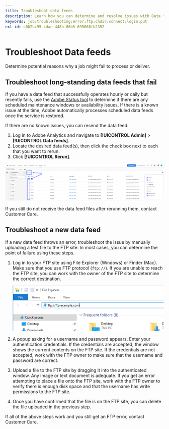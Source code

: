 ```yaml
---
title: Troubleshoot data feeds
description: Learn how you can determine and resolve issues with Data feeds.
keywords: job;troubleshooting;error;ftp;chdir;connect;login;put
exl-id: c082bc95-cdae-448b-86b5-695660fb2352
---
```

# Troubleshoot Data feeds

Determine potential reasons why a job might fail to process or deliver.

## Troubleshoot long-standing data feeds that fail

If you have a data feed that successfully operates hourly or daily but recently fails, use the [Adobe Status tool](https://status.adobe.com/en/experience_cloud) to determine if there are any scheduled maintenance windows or availability issues. If there is a known issue at the time, Adobe automatically processes scheduled data feeds once the service is restored.

If there are no known issues, you can resend the data feed.

1. Log in to Adobe Analytics and navigate to **[!UICONTROL Admin]** > **[!UICONTROL Data feeds]**.
2. Locate the desired data feed(s), then click the check box next to each that you want to rerun.
3. Click **[!UICONTROL Rerun]**.

![Rerun](assets/rerun.png)

If you still do not receive the data feed files after rerunning them, contact Customer Care.

## Troubleshoot a new data feed

If a new data feed throws an error, troubleshoot the issue by manually uploading a test file to the FTP site. In most cases, you can determine the point of failure using these steps.

1. Log in to your FTP site using File Explorer (Windows) or Finder (Mac). Make sure that you use FTP protocol (`ftp://`). If you are unable to reach the FTP site, you can work with the owner of the FTP site to determine the correct destination.
  
   ![File Explorer](assets/file_explorer.png)

2. A popup asking for a username and password appears. Enter your authentication credentials. If the credentials are accepted, the window shows the current contents on the FTP site. If the credentials are not accepted, work with the FTP owner to make sure that the username and password are correct.
3. Upload a file to the FTP site by dragging it into the authenticated window. Any image or text document is adequate. If you get an error attempting to place a file onto the FTP site, work with the FTP owner to verify there is enough disk space and that the username has write permissions to the FTP site.
4. Once you have confirmed that the file is on the FTP site, you can delete the file uploaded in the previous step.

If all of the above steps work and you still get an FTP error, contact Customer Care.
